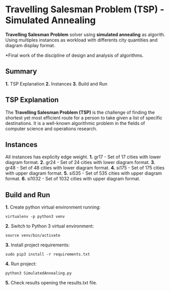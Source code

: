 # Travelling Salesman Problem (TSP) - Simulated Annealing
**Travelling Salesman Problem** solver using **simulated annealing** as algorith. Using multiples instances as workload with differents city quantities and diagram display format.

*Final work of the discipline of design and analysis of algorithms.

## Summary
**1.** TSP Explanation
**2.** Instances
**3.** Build and Run

## TSP Explanation
The **Travelling Salesman Problem (TSP)** is the challenge of finding the shortest yet most efficient route for a person to take given a list of specific destinations. It is a well-known algorithmic problem in the fields of computer science and operations research.

## Instances
All instances has explicity edge weight.
**1.** gr17 - Set of 17 cities with lower diagram format.
**2.** gr24 - Set of 24 cities with lower diagram format.
**3.** gr48 - Set of 48 cities with lower diagram format.
**4.** si175 - Set of 175 cities with upper diagram format.
**5.** si535 - Set of 535 cities with upper diagram format.
**6.** si1032 - Set of 1032 cities with upper diagram format.

## Build and Run
**1.** Create python virtual environment running:
```
virtualenv -p python3 venv
```
**2.** Switch to Python 3 virtual environment:
```
source venv/bin/activate
```
**3.** Install project requirements:
```
sudo pip3 install -r requirements.txt
```
**4.** Run project:
```
python3 SimulatedAnnealing.py
```
**5.** Check results opening the results.txt file.
